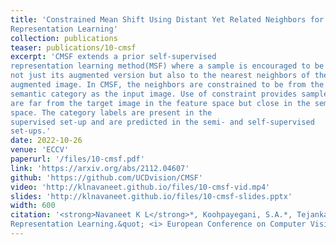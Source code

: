 ```yaml
---
title: 'Constrained Mean Shift Using Distant Yet Related Neighbors for
Representation Learning'
collection: publications
teaser: publications/10-cmsf
excerpt: 'CMSF extends a prior self-supervised
representation learning method(MSF) where a sample is encouraged to be close to
not just its augmented version but also to the nearest neighbors of the
augmented image. In CMSF, the neighbors are constrained to be from the same
semantic category as the input image. Use of constraint provides samples that
are far from the target image in the feature space but close in the semantic
space. The category labels are present in the
supervised set-up and are predicted in the semi- and self-supervised
set-ups.'
date: 2022-10-26
venue: 'ECCV'
paperurl: '/files/10-cmsf.pdf'
link: 'https://arxiv.org/abs/2112.04607'
github: 'https://github.com/UCDvision/CMSF'
video: 'http://klnavaneet.github.io/files/10-cmsf-vid.mp4'
slides: 'http://klnavaneet.github.io/files/10-cmsf-slides.pptx'
width: 600
citation: '<strong>Navaneet K L</strong>*, Koohpayegani, S.A.*, Tejankar, A.*, Pourahmadi, K., Subramanya, A., Pirsiavash, H., (2022). &quot;Constrained Mean Shift Using Distant Yet Related Neighbors for
Representation Learning.&quot; <i> European Conference on Computer Vision (ECCV)</i>.'
---
```

